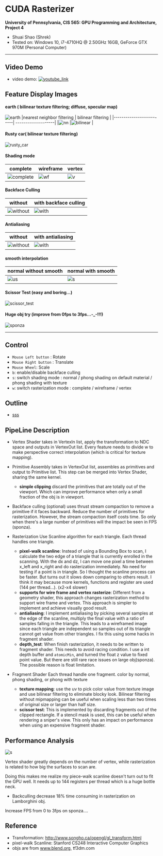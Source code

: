CUDA Rasterizer
================

**University of Pennsylvania, CIS 565: GPU Programming and Architecture, Project 4**

* Shuai Shao (Shrek)
* Tested on: Windows 10, i7-4710HQ @ 2.50GHz 16GB, GeForce GTX 970M (Personal Computer)

-----------------------------------------


## Video Demo
* video demo: 
[![youtube_link](img/youtube.png)](https://www.youtube.com/watch?v=w6E4QnAhRAY)

## Feature Display Images

#### earth ( bilinear texture filtering; diffuse, specular map)
![earth](img/earth.png)
|nearest neighbor filtering | bilinear filtering |
|--------------------------| --------------------|
|![nn](img/tex_nearest_neighbor.png) |![bilinear](img/tex_bilinear_filter.png) |


#### Rusty car( bilinear texture filtering)
![rusty_car](img/oldcar.png)


#### Shading mode
|complete| wireframe | vertex|
|--------------------------| --------------------|------|
|![complete](img/car_shade.png) |![wf](img/car_wireframe.png) | ![v](img/car_vertex.png)|


#### Backface Culling
|without  | with backface culling |
|--------------------------| --------------------|
|![without](img/cow_wireframe.png) |![with](img/cow_wireframe_backfaceculling.png) |


#### Antialiasing
|without  | with antialiasing |
|--------------------------| --------------------|
|![without](img/antialiasing_contrast.png) |![with](img/antialiasing_test.png) |


#### smooth interpolation
|normal without smooth | normal with smooth |
|--------------------------| --------------------|
|![us](img/cow_normal_unsmooth.png) |![s](img/cow_normal_smooth.png) |


#### Scissor Test (easy and boring...)
![scissor_test](img/scissor_test.png)

#### Huge obj try (improve from 0fps to 3fps...-_-!!!)
![sponza](img/sponza.png)


-----------------------------------
## Control

* `Mouse Left button` : Rotate
* `Mouse Right button` : Translate
* `Mouse Wheel`: Scale
* `b`: enable/disable backface culling
* `s`: switch shading mode : normal / phong shading on default material / phong shading with texture
* `w`: switch rasterization mode : complete / wireframe / vertex


## Outline
* [sss](#General-Intro)


## PipeLine Description

* Vertex Shader
takes in VertexIn list, apply the transformation to NDC space and outputs in VertexOut list. Every feature needs to divide w to make perspective correct interpolation (which is critical for texture mapping). 

* Primitive Assembly
takes in VertexOut list, assembles as primitives and output to Primitive list. This step can be merged into Vertex Shader, sharing the same kernel. 
	* __simple  clipping__
	discard the primitives that are totally out of the viewport. Which can improve performance when only a small fraction of the obj is in viewport. 

* Backface culling (optional)
uses thrust stream compaction to remove a primitive if it faces backward. Reduce the number of primitives for rasterization. However, the stream compaction itself costs time. So only when there's a large number of primitives will the impact be seen in FPS (sponza).

* Rasterization
Use Scanline algorithm for each triangle. Each thread handles one triangle. 
	* __pixel-walk scanline__: 	Instead of using a Bounding Box to scan, I calculate the two edge of a triangle that is currently enrolled in the scanning. With the dx and dz, I can move one pixel a time between x_left and x_right and do rasterization immediately. No need for testing if a point is in triangle. So I thought the scanline process can be faster. But turns out it slows down comparing to others result. I think it may because more kernels, functions and register are used (144 per thread...). (x2-x4 slower)
	* __supports for wire frame and vertex rasterize__: 	Different from a geometry shader, this approach changes rasterization method to support wire frame and vertex. This approach is simpler to implement and achieve visually good result. 
	* __antialiasing__: I implement antialiasing by picking several samples at the edge of the scanline, multiply the final value with a ratio of samples falling in the triangle. This leads to a wireframed image since each triangle are independent so samples out of its triangle cannot get value from other triangles. I fix this using some hacks in fragment shader. 
	* __depth_test__: When finish rasterization, it needs to be written to fragment shader. This needs to avoid racing condition. I use a int depth buffer and `atomicMin`, and turned the float z value to fixed point value. But there are still rare race issues on large obj(sponza). The possible reason is float limitation.  

* Fragment Shader
Each thread handle one fragment. color by normal, phong shading, or phong with texture
	* __texture mapping__: use the uv to pick color value from texture image and use bilinear filtering to eliminate blocky look. Bilinear filtering without mipmapping can be useful when scaling less than two times of original size or larger than half size. 
	* __scissor test__: This is implemented by discarding fragments out of the clipped rectangle. If a stencil mask is used, this can be useful when rendering a sniper's view. This only has an impact on performance when using an expensive fragment shader. 


## Performance Analysis

![s](img/chart)

Vertex shader greatly depends on the number of vertex, while rasterization is related to how big the surfaces to scan are.

Doing this makes me realize my piece-walk scanline doesn't turn out to fit the GPU well. It needs up to 144 registers per thread which is a huge bottle neck. 

* Backculling
decrease 18% time consuming in rasterization on Lamborghini obj. 

Increase FPS from 0 to 3fps on sponza....


## Reference

* Transformation: http://www.songho.ca/opengl/gl_transform.html
* pixel-walk Scanline: Stanford CS248 Interactive Computer Graphics
* objs are from www.blend.org, tf3dm.com


